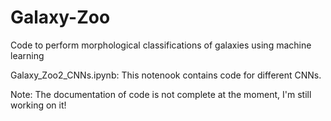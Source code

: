 # Galaxy-Zoo
Code to perform morphological classifications of galaxies using machine learning

Galaxy_Zoo2_CNNs.ipynb: This notenook contains code for different CNNs.

Note: The documentation of code is not complete at the moment, I'm still working on it!
